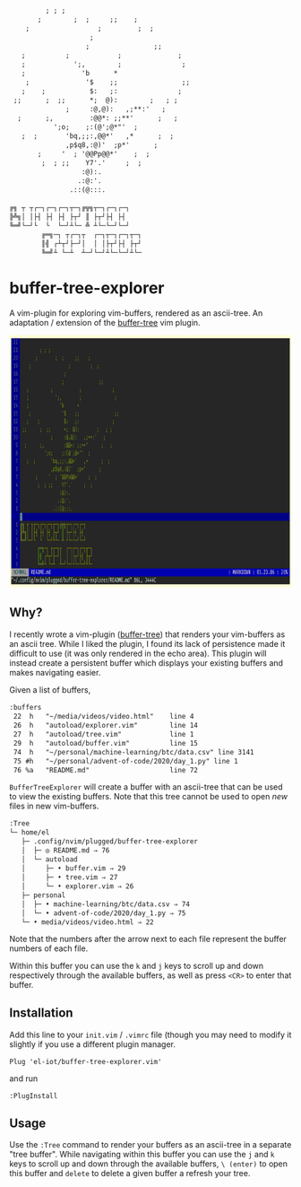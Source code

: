```
         ; ; ;
       ;        ;  ;     ;;    ;
    ;                 ;         ;  ;
                    ;
                   ;                ;;
   ;          ;            ;              ;
   ;            ';,        ;               ;
   ;              'b      *
    ;              '$    ;;                ;;
   ;    ;           $:   ;:               ;
 ;;      ;  ;;      *;  @):        ;   ; ;
              ;     :@,@):   ,;**:'   ;
  ;      ;,         :@@*: ;;**'      ;   ;
           ';o;    ;:(@';@*"'  ;
   ;  ;       'bq,;;:,@@*'   ,*      ;  ;
              ,p$q8,:@)'  ;p*'      ;
       ;     '  ; '@@Pp@@*'    ;  ;
        ;  ; ;;    Y7'.'     ;  ;
                  :@):.
                 .:@:'.
               .::(@:::.

╔╗ ┬ ┬┌─┐┌─┐┌─┐┬─┐╔╦╗┬─┐┌─┐┌─┐
╠╩╗│ │├┤ ├┤ ├┤ ├┬┘ ║ ├┬┘├┤ ├┤
╚═╝└─┘└  └  └─┘┴└─ ╩ ┴└─└─┘└─┘
        ╔═╗─┐ ┬┌─┐┬  ┌─┐┬─┐┌─┐┬─┐
        ║╣ ┌┴┬┘├─┘│  │ │├┬┘├┤ ├┬┘
        ╚═╝┴ └─┴  ┴─┘└─┘┴└─└─┘┴└─
```

<h1>buffer-tree-explorer</h1>

A vim-plugin for exploring vim-buffers, rendered as an ascii-tree. An adaptation / extension of the <a href='https://github.com/el-iot/buffer-tree'>buffer-tree</a> vim plugin.

<img src="https://github.com/el-iot/buffer-tree-explorer/blob/master/assets/demo.gif" width="800" height="450" />

<h2>Why?</h2>
I recently wrote a vim-plugin (<a href='https://github.com/el-iot/buffer-tree'>buffer-tree</a>) that renders your vim-buffers as an ascii tree. While I liked the plugin, I found its lack of persistence made it difficult to use (it was only rendered in the echo area). This plugin will instead create a persistent buffer which displays your existing buffers and makes navigating easier.

Given a list of buffers,
```
:buffers
 22  h   "~/media/videos/video.html"    line 4
 26  h   "autoload/explorer.vim"        line 14
 27  h   "autoload/tree.vim"            line 1
 29  h   "autoload/buffer.vim"          line 15
 74  h   "~/personal/machine-learning/btc/data.csv" line 3141
 75 #h   "~/personal/advent-of-code/2020/day_1.py" line 1
 76 %a   "README.md"                    line 72
```

<code>BufferTreeExplorer</code> will create a buffer with an ascii-tree that can be used to view the existing buffers. Note that this tree cannot be used to open *new* files in new vim-buffers.

```
:Tree
└─ home/el
   ├─ .config/nvim/plugged/buffer-tree-explorer
   │  ├─ ◎ README.md ⇒ 76
   │  └─ autoload
   │     ├─ • buffer.vim ⇒ 29
   │     ├─ • tree.vim ⇒ 27
   │     └─ • explorer.vim ⇒ 26
   ├─ personal
   │  ├─ • machine-learning/btc/data.csv ⇒ 74
   │  └─ • advent-of-code/2020/day_1.py ⇒ 75
   └─ • media/videos/video.html ⇒ 22
```

Note that the numbers after the arrow next to each file represent the buffer numbers of each file.

Within this buffer you can use the <code>k</code> and <code>j</code> keys to scroll up and down respectively through the available buffers, as well as press <code>\<CR\></code> to enter that buffer.

<h2>Installation</h2>

Add this line to your <code>init.vim</code> / <code>.vimrc</code> file (though you may need to modify it slightly if you use a different plugin manager.

```
Plug 'el-iot/buffer-tree-explorer.vim'
```

and run

```
:PlugInstall
```
<h2>Usage</h2>
Use the <code>:Tree</code> command to render your buffers as an ascii-tree in a separate "tree buffer". While navigating within this buffer you can use the <code>j</code> and <code>k</code> keys to scroll up and down through the available buffers, <code>\<CR\> (enter)</code> to open this buffer and <code>delete</code> to delete a given buffer a refresh your tree.
